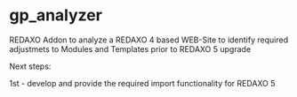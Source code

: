 # gp_analyzer
REDAXO Addon to analyze a REDAXO 4 based WEB-Site to identify required adjustmets to Modules and Templates prior to REDAXO 5 upgrade

Next steps:


1st - develop and provide the required import functionality for REDAXO 5

